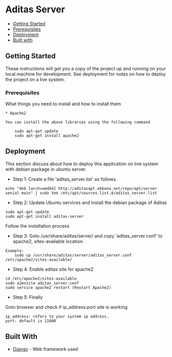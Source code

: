 # Aditas Server

- [Getting Started](#getting-started)
- [Prerequisites](#prerequisites)
- [Deployment](#deployment)
- [Built with](#built-with)

## Getting Started

These instructions will get you a copy of the project up and running on your local machine for development. See deployment for notes on how to deploy the project on a live system.

### Prerequisites

What things you need to install and how to install them

```
* Apache2

You can install the above libraries using the following command

    sudo apt-get update
    sudo apt-get install apache2

```

## Deployment

This section discuss about how to deploy this application on live system with debian package in ubuntu server.

- Step 1: Create a file 'aditas_server.list' as follows.
```
echo "deb [arch=amd64] http://aditasapt.ekbana.net/repo/apt/server xenial main" | sudo tee /etc/apt/sources.list.d/aditas_server.list
```

- Step 2: Update Ubuntu services and install the debian package of Aditas

```
sudo apt-get update
sudo apt-get install aditas-server
```

Follow the installation process

- Step 3: Goto /usr/share/aditas/server/ and copy 'aditas_server.conf' to apache2, sites-available location.
```
Example:
    sudo cp /usr/share/aditas/server/aditas_server.conf /etc/apache2/sites-available/
```
- Step 4: Enable aditas site for apache2
```
cd /etc/apache2/sites-available
sudo a2ensite aditas_server.conf
sudo service apache2 restart (Restart Apache2)
```

- Step 5: Finally

Goto browser and check if ip_address:port site is working
```
ip_address: refers to your system ip address.
port: default is 11600
```
## Built With

* [Django](https://docs.djangoproject.com/en/2.1/) - Web framework used


